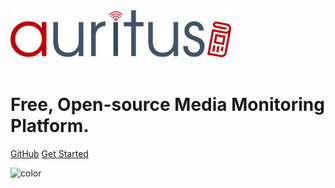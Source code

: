 <img src='logo.png' width = "70%"/>

<br/>
<br/>

# Free, Open-source Media Monitoring Platform.

[GitHub](https://github.com/JohnCoene/auritus)
[Get Started](guide)

![color](#f0f0f0)
